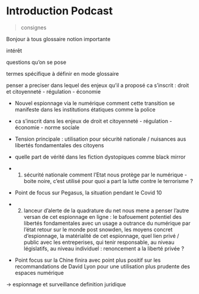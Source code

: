 


# Introduction Podcast 
> consignes

Bonjour à tous
glossaire notion importante


intérêt


questions qu’on se pose


termes spécifique à définir en mode glossaire

  


  

penser a preciser dans lequel des enjeux qu’il a proposé ca s’inscrit : droit et citoyenneté - régulation - économie

  


  

-   Nouvel espionnage via le numérique comment cette transition se manifeste dans les institutions étatiques comme la police
    
-   ca s’inscrit dans les enjeux de droit et citoyenneté - régulation - économie - norme sociale
    
-   Tension principale : utilisation pour sécurité nationale / nuisances aus libertés fondamentales des citoyens
    
-   quelle part de vérité dans les fiction dystopiques comme black mirror
    
-   1. sécurité nationale comment l’Etat nous protège par le numérique - boite noire, c’est utilisé pour quoi a part la lutte contre le terrorisme ?
    
-   Point de focus sur Pegasus, la situation pendant le Covid 10
    
-   2. lanceur d’alerte de la quadrature du net nous mene a penser l’autre versan de cet espionnage en ligne : le bafouement potentiel des libertés fondamentales avec un usage a outrance du numérique par l’état retour sur le monde post snowden, les moyens concret d’espionnage, la matérialité de cet espionnage, quel lien privé / public avec les entreperises, qui tenir responsable, au niveau législatifs, au niveau individuel : renoncement a la liberté privée ?
    
-   Point focus sur la Chine finira avec point plus positif sur les recommandations de David Lyon pour une utilisation plus prudente des espaces numérique
    

  


  

→ espionnage et surveillance definition juridique
<!--stackedit_data:
eyJoaXN0b3J5IjpbMjAxNzA1NDQ3MV19
-->